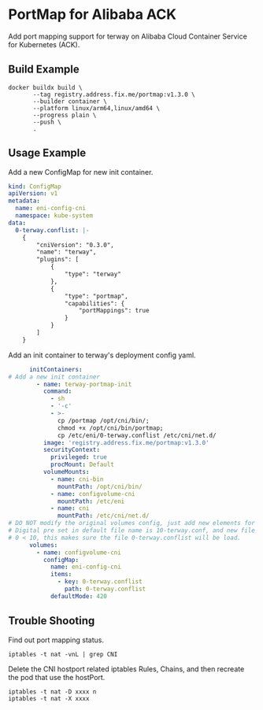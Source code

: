 # PortMap for Alibaba ACK

Add port mapping support for terway on Alibaba Cloud Container Service for Kubernetes (ACK).

## Build Example

```shell
docker buildx build \
       --tag registry.address.fix.me/portmap:v1.3.0 \
       --builder container \
       --platform linux/arm64,linux/amd64 \
       --progress plain \
       --push \
       .
```

## Usage Example

Add a new ConfigMap for new init container.

```yaml
kind: ConfigMap
apiVersion: v1
metadata:
  name: eni-config-cni
  namespace: kube-system
data:
  0-terway.conflist: |-
    {
        "cniVersion": "0.3.0",
        "name": "terway",
        "plugins": [
            {
                "type": "terway"
            },
            {
                "type": "portmap",
                "capabilities": {
                    "portMappings": true
                }
            }
        ]
    }
```

Add an init container to terway's deployment config yaml.

```yaml
      initContainers:
# Add a new init container
        - name: terway-portmap-init
          command:
            - sh
            - '-c'
            - >-
              cp /portmap /opt/cni/bin/;
              chmod +x /opt/cni/bin/portmap;
              cp /etc/eni/0-terway.conflist /etc/cni/net.d/
          image: 'registry.address.fix.me/portmap:v1.3.0'
          securityContext:
            privileged: true
            procMount: Default
          volumeMounts:
            - name: cni-bin
              mountPath: /opt/cni/bin/
            - name: configvolume-cni
              mountPath: /etc/eni
            - name: cni
              mountPath: /etc/cni/net.d/
# DO NOT modify the original volumes config, just add new elements for new configMap.
# Digital pre set in default file name is 10-terway.conf, and new file name is 0-terway.conflist
# 0 < 10, this makes sure the file 0-terway.conflist will be load.
      volumes:
        - name: configvolume-cni
          configMap:
            name: eni-config-cni
            items:
              - key: 0-terway.conflist
                path: 0-terway.conflist
            defaultMode: 420
```

## Trouble Shooting

Find out port mapping status.

```Shell
iptables -t nat -vnL | grep CNI
```

Delete the CNI hostport related iptables Rules, Chains, and then recreate the pod that use the hostPort.

```Shell
iptables -t nat -D xxxx n
iptables -t nat -X xxxx
```
